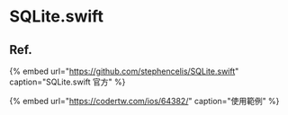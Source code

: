 # SQLite.swift

## Ref.

{% embed url="https://github.com/stephencelis/SQLite.swift" caption="SQLite.swift 官方" %}

{% embed url="https://codertw.com/ios/64382/" caption="使用範例" %}







